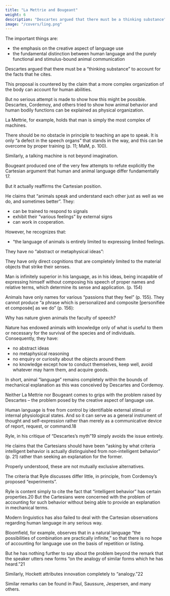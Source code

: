```yaml
---
title: "La Mettrie and Bougeant"
weight: 6
description: "Descartes argued that there must be a thinking substance"
image: "/covers/ling.png"
---
```



The important things are:
- the emphasis on the creative aspect of language use
- the fundamental distinction between human language and the purely functional and stimulus-bound animal communication

<!-- rather than the Cartesian attempts to account for human abilities.  -->

<!-- Subsequent discussion rarely attempts to meet the Cartesian arguments regarding the limitations of mechanical explanation. -->

Descartes argued that there must be a “thinking substance” to account for the facts that he cites. 

This proposal is countered by the claim that a more complex organization of the body can account for human abilities.

But no serious attempt is made to show how this might be possible. Descartes, Cordemoy, and others tried to show how animal behavior and human bodily functions can be explained as physical organization. 

La Mettrie, for example, holds that man is simply the most complex of machines. 

<!-- “He is to the ape and the cleverest of animals what the Huyghen’s planetary clock is to one of Julien Leroy’s  watches” (p. 34; MaM, p. 140).16 There is, in his opinion, no difficulty in accounting for thought on mechanical principles. “I believe thought to be so little incompatible with organised matter, that it seems to be one of its properties, like electricity, motive power, impenetrability, extension, etc.” (p. 35; MaM, pp. 143–144). -->

There should be no obstacle in principle to teaching an ape to speak. It is only “a defect in the speech organs” that stands in
the way, and this can be overcome by proper training (p. 11; MaM, p. 100). 

<!-- “I hardly doubt at all that if this animal were perfectly trained, we would succeed in teaching him he might at last be taught to utter sounds and consequently to learn a language.  -->

<!-- Then he would no longer be a wild man, nor an imperfect man, but a perfect man, a little man of the town” (p. 12; MaM, p. 103). -->

Similarly, a talking machine is not beyond imagination. 

<!-- “If it took Vaucanson more artistry to make his flautist than his duck, he would have needed even more to make a speaking machine, which can no longer be considered impossible ...” (p. 34; MaM, pp. 140–141).

Several years before the publication of L’Homme Machine, in a slight and presumably only semi-serious work,  -->

Bougeant produced one of the very few attempts to refute explicitly the Cartesian argument that human and animal language differ fundamentally 17.

But it actually reaffirms the Cartesian position.

 <!-- regarding human and animal language. -->

He claims that “animals speak and understand each other just as well as we do, and sometimes better”. They:
- can be trained to respond to signals
- exhibit their “various feelings” by external signs
- can work in cooperation.

 <!-- (for example, beavers, to whom he ascribes a language that has much in common with those “language games” that Wittgenstein regards as “primitive forms” of human language). -->

However, he recognizes that:
- “the language of animals is entirely limited to expressing limited feelings.

 <!-- of their passions, which may all be reduced to a small number” (p. 152).  -->

<!-- “It is necessary that they always repeat the same expression, and that this repetition last as long as the object occupies their attention” (p. 123).  -->

They have no “abstract or metaphysical ideas”:

They have only direct cognitions that are completely limited to the material objects that strike their senses. 

Man is infinitely superior in his language, as in his ideas, being incapable of expressing himself without composing his speech of proper names and relative terms, which determine its sense and application. (p. 154)

Animals have only names for various “passions that they feel” (p. 155). They cannot produce “a phrase which is personalized and composite [personifiée et composée] as we do” (p. 156):

Why has nature given animals the faculty of speech? 

<!-- Solely so they can express to each other their desires and feelings, and thereby satisfy their needs and whatever may be necessary for their preservation. 

I know that language in general has quite a different objective, which is to express ideas, cognitions, reflections, reasonings.  -->

Nature has endowed animals with knowledge only of what is useful to them or necessary for the survival of the species and of individuals. Consequently, they have:
- no abstract ideas
- no metaphysical reasoning
- no enquiry or curiosity about the objects around them
- no knowledge except how to conduct themselves, keep well, avoid whatever may harm them, and acquire goods. 

<!-- Nor has one ever seen them engaged in public discussion, or argument about causes and effects. They know only the life of an animal. (pp. 99–100) -->

In short, animal “language” remains completely within the bounds of mechanical explanation as this was conceived by Descartes and Cordemoy.

Neither La Mettrie nor Bougeant comes to grips with the problem raised by Descartes – the problem posed by the creative aspect of language use.

Human language is free from control by identifiable external stimuli or internal physiological states. And so it can serve as a general instrument of thought and self-expression rather than merely as a communicative device of report, request, or command.18 

<!-- Modern attempts to deal with the problem of intelligent behavior are hardly more satisfactory.  -->

Ryle, in his critique of “Descartes’s myth”19 simply avoids the issue entirely. 

He claims that the Cartesians should have been “asking by what criteria intelligent behavior is actually distinguished from non-intelligent behavior” (p. 21) rather than seeking an explanation for the former. 

Properly understood, these are not mutually exclusive alternatives. 

The criteria that Ryle discusses differ little, in principle, from Cordemoy’s proposed “experiments”.

Ryle is content simply to cite the fact that “intelligent behavior” has certain properties.20 But the Cartesians were concerned with the problem of accounting for such behavior without being able to provide an explanation in mechanical terms.

<!-- It can hardly be claimed that we have advanced significantly beyond the seventeenth century in determining the characteristics of intelligent behavior, the means by which it is acquired, the principles that govern it, or the nature of the structures that underlie it. 

One may choose to ignore these problems, but no coherent argument has been offered that suggests that they are either unreal or beyond investigation. -->

Modern linguistics has also failed to deal with the Cartesian observations regarding human language in any serious way. 

Bloomfield, for example, observes that in a natural language “the possibilities of combination are practically infinite,” so that there is no hope of accounting for language use on the basis of repetition or listing.

But he has nothing further to say about the problem beyond the remark that the speaker utters new forms “on the analogy of similar forms which he has heard.”21 

Similarly, Hockett attributes innovation completely to “analogy.”22 

Similar remarks can be found in Paul, Saussure, Jespersen, and many others. 

<!-- To attribute the creative aspect of language use to “analogy” or “grammatical patterns” is to use these terms in a completely metaphorical way, with no clear sense and with no relation to the technical usage of linguistic theory. 

It is no less empty than Ryle’s description of intelligent behavior as an exercise of “powers” and “dispositions” of some mysterious sort, or the attempt to account for the normal, creative use of language in terms of “generalization” or “habit” or “conditioning.” 

A description in these terms is incorrect if the terms have anything like their technical meanings, and highly misleading otherwise, in so far as it suggests that the capacities in question can somehow be accounted for as just a “more complicated case” of something reasonably well understood. -->

<!-- We have seen that the Cartesian view, as expressed by Descartes and Cordemoy as well as by such professed anti-Cartesians as Bougeant, is that in its normal use, 

Human language is free from stimulus control and does not serve a merely communicative function, but is rather an instrument for the free expression of thought and for appropriate response to new situations.23 

These observations concerning what we have been calling the creative aspect of language use are elaborated in several ways in the eighteenth and early 19th centuries, as we shall see directly. At the same time,  -->

